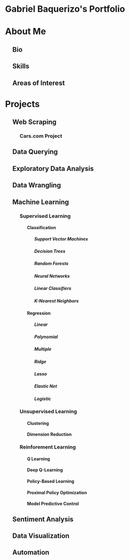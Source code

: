 <div>
  <h1>Gabriel Baquerizo's Portfolio</h1>
</div>

<div>
  <h1>About Me</h1>
  <ul>
    <h2>Bio</h2>
    <h2>Skills</h2>
    <h2>Areas of Interest</h2>
  </ul>
</div>

<div>
  <h1>Projects</h1>
  <ul>
    <h2>Web Scraping</h2>
    <ul>
      <h3>Cars.com Project</h3>
    </ul>
    <h2>Data Querying</h2>
    <h2>Exploratory Data Analysis</h2>
    <h2>Data Wrangling</h2>
    <h2>Machine Learning</h2>
    <ul>
      <h3>Supervised Learning</h3>
      <ul>
        <h4>Classification</h4>
        <ul>
          <h5>Support Vector Machines</h5>
          <h5>Decision Trees</h5>
          <h5>Random Forests</h5>
          <h5>Neural Networks</h5>
          <h5>Linear Classifiers</h5>
          <h5>K-Nearest Neighbors</h5>
        </ul>
        <h4>Regression</h4>
        <ul>
          <h5>Linear</h5>
          <h5>Polynomial</h5>
          <h5>Multiple</h5>
          <h5>Ridge</h5>
          <h5>Lasso</h5>
          <h5>Elastic Net</h5>
          <h5>Logistic</h5>
        </ul>
      </ul>
      <h3>Unsupervised Learning</h3>
      <ul>
        <h4>Clustering</h4>
        <h4>Dimension Reduction</h4>
      </ul>
      <h3>Reinforement Learning</h3>
      <ul>
        <h4>Q Learning</h4>
        <h4>Deep Q-Learning</h4>
        <h4>Policy-Based Learning</h4>
        <h4>Proximal Policy Optimization</h4>
        <h4>Model Predictive Control</h4>
      </ul>
    </ul>
    <h2>Sentiment Analysis</h2>
    <h2>Data Visualization</h2>
    <h2>Automation</h2>
  </ul>
</div>
